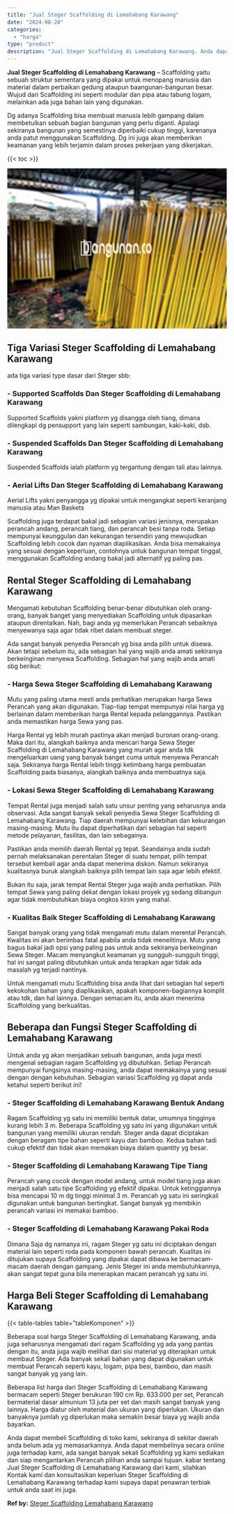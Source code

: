 ```yaml
---
title: "Jual Steger Scaffolding di Lemahabang Karawang"
date: "2024-08-20"
categories: 
  - "harga"
type: "product"
description: "Jual Steger Scaffolding di Lemahabang Karawang. Anda dapat membeli Scaffolding di toko kami, sekiranya di sekitar daerah anda belum ada yg memasarkannya. And..."
---
```


**Jual Steger Scaffolding di Lemahabang Karawang** – Scaffolding yaitu sebuah struktur sementara yang dipakai untuk menopang manusia dan material dalam perbaikan gedung ataupun baangunan-bangunan besar. Wujud dari Scaffolding ini seperti modular dan pipa atau tabung logam, melainkan ada juga bahan lain yang digunakan.

Dg adanya Scaffolding bisa membuat manusia lebih gampang dalam membetulkan sebuah bagian bangunan yang perlu diganti. Apalagi sekiranya bangunan yang semestinya diperbaiki cukup tinggi, karenanya anda patut menggunakan Scaffolding. Dg ini juga akan memberikan keamanan yang lebih terjamin dalam proses pekerjaan yang dikerjakan.

{{< toc >}}

![Jual Steger Scaffolding di Lemahabang Karawang](/images/sewa-scaffolding-steger-11.png)

## Tiga Variasi Steger Scaffolding di Lemahabang Karawang

ada tiga variasi type dasar dari Steger sbb:

### \- Supported Scaffolds Dan Steger Scaffolding di Lemahabang Karawang

Supported Scaffolds yakni platform yg disangga oleh tiang, dimana dilengkapi dg pensupport yang lain seperti sambungan, kaki-kaki, dsb.

### \- Suspended Scaffolds Dan Steger Scaffolding di Lemahabang Karawang

Suspended Scaffolds ialah platform yg tergantung dengan tali atau lainnya.

### \- Aerial Lifts Dan Steger Scaffolding di Lemahabang Karawang

Aerial Lifts yakni penyangga yg dipakai untuk mengangkat seperti keranjang manusia atau Man Baskets

Scaffolding juga terdapat bakal jadi sebagian variasi jenisnya, merupakan perancah andang, perancah tiang, dan perancah besi tanpa roda. Setiap mempunyai keunggulan dan kekurangan tersendiri yang mewujudkan Scaffolding lebih cocok dan nyaman diaplikasikan. Anda bisa memakainya yang sesuai dengan keperluan, contohnya untuk bangunan tempat tinggal, menggunakan Scaffolding andang bakal jadi alternatif yg paling pas.

## Rental Steger Scaffolding di Lemahabang Karawang

Mengamati kebutuhan Scaffolding benar-benar dibutuhkan oleh orang-orang, banyak banget yang menyediakan Scaffolding untuk dipasarkan ataupun direntalkan. Nah, bagi anda yg memerlukan Perancah sebaiknya menyewanya saja agar tidak ribet dalam membuat steger.

Ada sangat banyak penyedia Perancah yg bisa anda pilih untuk disewa. Akan tetapi sebelum itu, ada sebagian hal yang wajib anda amati sekiranya berkeinginan menyewa Scaffolding. Sebagian hal yang wajib anda amati sbg berikut:

### \- Harga Sewa Steger Scaffolding di Lemahabang Karawang

Mutu yang paling utama mesti anda perhatikan merupakan harga Sewa Perancah yang akan digunakan. Tiap-tiap tempat mempunyai nilai harga yg berlainan dalam memberikan harga Rental kepada pelanggannya. Pastikan anda memastikan harga Sewa yang pas.

Harga Rental yg lebih murah pastinya akan menjadi buronan orang-orang. Maka dari itu, alangkah baiknya anda mencari harga Sewa Steger Scaffolding di Lemahabang Karawang yang murah agar anda tdk mengeluarkan uang yang banyak banget cuma untuk menyewa Perancah saja. Sekiranya harga Rental lebih tinggi ketimbang harga pembuatan Scaffolding pada biasanya, alangkah baiknya anda membuatnya saja.

### \- Lokasi Sewa Steger Scaffolding di Lemahabang Karawang

Tempat Rental juga menjadi salah satu unsur penting yang seharusnya anda observasi. Ada sangat banyak sekali penyedia Sewa Steger Scaffolding di Lemahabang Karawang. Tiap daerah mempunyai kelebihan dan kekurangan masing-masing. Mutu itu dapat diperhatikan dari sebagian hal seperti metode pelayanan, fasilitas, dan lain sebagainya.

Pastikan anda memilih daerah Rental yg tepat. Seandainya anda sudah pernah melaksanakan perentalan Steger di suatu tempat, pilih tempat tersebut kembali agar anda dapat menerima diskon. Namun sekiranya kualitasnya buruk alangkah baiknya pilih tempat lain saja agar lebih efektif.

Bukan itu saja, jarak tempat Rental Steger juga wajib anda perhatikan. Pilih tempat Sewa yang paling dekat dengan lokasi proyek yg sedang dibangun agar tidak membutuhkan biaya ongkos kirim yang mahal.

### \- Kualitas Baik Steger Scaffolding di Lemahabang Karawang

Sangat banyak orang yang tidak mengamati mutu dalam merental Perancah. Kwalitas ini akan berimbas fatal apabila anda tidak menelitinya. Mutu yang bagus bakal jadi opsi yang paling pas untuk anda sekiranya berkeinginan Sewa Steger. Macam menyangkut keamanan yg sungguh-sungguh tinggi, hal ini sangat paling dibutuhkan untuk anda terapkan agar tidak ada masalah yg terjadi nantinya.

Untuk mengamati mutu Scaffolding bisa anda lihat dari sebagian hal seperti kekokohan bahan yang diaplikasikan, apakah komponen-bagiannya komplit atau tdk, dan hal lainnya. Dengan semacam itu, anda akan menerima Scaffolding yang berkualitas.

## Beberapa dan Fungsi Steger Scaffolding di Lemahabang Karawang

Untuk anda yg akan menjadikan sebuah bangunan, anda juga mesti mengenal sebagian ragam Scaffolding yg dibutuhkan. Setiap Perancah mempunyai fungsinya masing-masing, anda dapat memakainya yang sesuai dengan dengan kebutuhan. Sebagian variasi Scaffolding yg dapat anda ketahui seperti berikut ini!

### \- Steger Scaffolding di Lemahabang Karawang Bentuk Andang

Ragam Scaffolding yg satu ini memiliki bentuk datar, umumnya tingginya kurang lebih 3 m. Beberapa Scaffolding yg satu ini yang digunakan untuk bangunan yang memiliki ukuran rendah. Steger anda dapat diciptakan dengan beragam tipe bahan seperti kayu dan bamboo. Kedua bahan tadi cukup efektif dan tidak akan memakan biaya dalam quantity yg besar.

### \- Steger Scaffolding di Lemahabang Karawang Tipe Tiang

Perancah yang cocok dengan model andang, untuk model tiang juga akan menjadi salah satu tipe Scaffolding yg efektif dipakai. Untuk ketinggiannya bisa mencapai 10 m dg tinggi minimal 3 m. Perancah yg satu ini seringkali digunakan untuk bangunan bertingkat. Sangat banyak yg membikin perancah variasi ini memakai bamboo.

### \- Steger Scaffolding di Lemahabang Karawang Pakai Roda

Dimana Saja dg namanya ini, ragam Steger yg satu ini diciptakan dengan material lain seperti roda pada komponen bawah perancah. Kualitas ini ditujukan supaya Scaffolding yang dipakai dapat dibawa ke bermacam-macam daerah dengan gampang. Jenis Steger ini anda membutuhkannya, akan sangat tepat guna bila menerapkan macam perancah yg satu ini.

## Harga Beli Steger Scaffolding di Lemahabang Karawang

{{< table-tables table="tableKomponen" >}}

Beberapa soal harga Steger Scaffolding di Lemahabang Karawang, anda juga seharusnya mengamati dari ragam Scaffolding yg ada yang pantas dengan itu, anda juga wajib melihat dari sisi material yg diterapkan untuk membaut Steger. Ada banyak sekali bahan yang dapat digunakan untuk membuat Perancah seperti kayu, logam, pipa besi, bamboo, dan masih sangat banyak yg yang lain.

Beberapa list harga dari Steger Scaffolding di Lemahabang Karawang bermacam seperti Steger berukuran 190 cm Rp. 633.000 per set, Perancah bermaterial dasar almunium 13 juta per set dan masih sangat banyak yang lainnya. Harga diatur oleh material dan ukuran yang diperlukan. Ukuran dan banyaknya jumlah yg diperlukan maka semakin besar biaya yg wajib anda bayarkan.

Anda dapat membeli Scaffolding di toko kami, sekiranya di sekitar daerah anda belum ada yg memasarkannya. Anda dapat membelinya secara online juga terhadap kami, ada sangat banyak sekali Scaffolding yg kami sediakan dan siap mengantarkan Perancah pilihan anda sampai tujuan. kabar tentang Jual Steger Scaffolding di Lemahabang Karawang dari kami, silahkan Kontak kami dan konsultasikan keperluan Steger Scaffolding di Lemahabang Karawang terhadap kami supaya dapat penawran terbiak untuk anda saat ini juga.

**Ref by:** [Steger Scaffolding Lemahabang Karawang](https://id.wikipedia.org/wiki/Steger)
